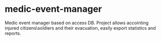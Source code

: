 # medic-event-manager
Medic event manager based on access DB.
Project allows accointing injured citizens\soldiers and their evacuation, easily export statistics and reports.

